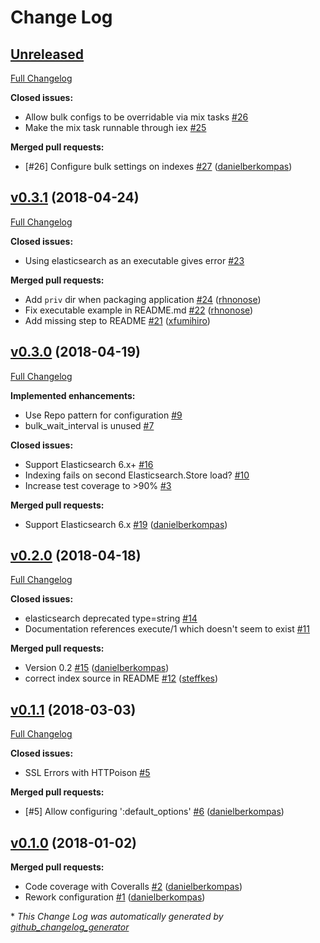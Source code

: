 # Change Log

## [Unreleased](https://github.com/infinitered/elasticsearch-elixir/tree/HEAD)

[Full Changelog](https://github.com/infinitered/elasticsearch-elixir/compare/v0.3.1...HEAD)

**Closed issues:**

- Allow bulk configs to be overridable via mix tasks [\#26](https://github.com/infinitered/elasticsearch-elixir/issues/26)
- Make the mix task runnable through iex [\#25](https://github.com/infinitered/elasticsearch-elixir/issues/25)

**Merged pull requests:**

- \[\#26\] Configure bulk settings on indexes [\#27](https://github.com/infinitered/elasticsearch-elixir/pull/27) ([danielberkompas](https://github.com/danielberkompas))

## [v0.3.1](https://github.com/infinitered/elasticsearch-elixir/tree/v0.3.1) (2018-04-24)
[Full Changelog](https://github.com/infinitered/elasticsearch-elixir/compare/v0.3.0...v0.3.1)

**Closed issues:**

- Using elasticsearch as an executable gives error [\#23](https://github.com/infinitered/elasticsearch-elixir/issues/23)

**Merged pull requests:**

- Add `priv` dir when packaging application [\#24](https://github.com/infinitered/elasticsearch-elixir/pull/24) ([rhnonose](https://github.com/rhnonose))
- Fix executable example in README.md [\#22](https://github.com/infinitered/elasticsearch-elixir/pull/22) ([rhnonose](https://github.com/rhnonose))
- Add missing step to README [\#21](https://github.com/infinitered/elasticsearch-elixir/pull/21) ([xfumihiro](https://github.com/xfumihiro))

## [v0.3.0](https://github.com/infinitered/elasticsearch-elixir/tree/v0.3.0) (2018-04-19)
[Full Changelog](https://github.com/infinitered/elasticsearch-elixir/compare/v0.2.0...v0.3.0)

**Implemented enhancements:**

- Use Repo pattern for configuration [\#9](https://github.com/infinitered/elasticsearch-elixir/issues/9)
- bulk\_wait\_interval is unused [\#7](https://github.com/infinitered/elasticsearch-elixir/issues/7)

**Closed issues:**

- Support Elasticsearch 6.x+ [\#16](https://github.com/infinitered/elasticsearch-elixir/issues/16)
- Indexing fails on second Elasticsearch.Store load? [\#10](https://github.com/infinitered/elasticsearch-elixir/issues/10)
- Increase test coverage to \>90% [\#3](https://github.com/infinitered/elasticsearch-elixir/issues/3)

**Merged pull requests:**

- Support Elasticsearch 6.x [\#19](https://github.com/infinitered/elasticsearch-elixir/pull/19) ([danielberkompas](https://github.com/danielberkompas))

## [v0.2.0](https://github.com/infinitered/elasticsearch-elixir/tree/v0.2.0) (2018-04-18)
[Full Changelog](https://github.com/infinitered/elasticsearch-elixir/compare/v0.1.1...v0.2.0)

**Closed issues:**

- elasticsearch deprecated type=string  [\#14](https://github.com/infinitered/elasticsearch-elixir/issues/14)
- Documentation references execute/1 which doesn't seem to exist [\#11](https://github.com/infinitered/elasticsearch-elixir/issues/11)

**Merged pull requests:**

- Version 0.2 [\#15](https://github.com/infinitered/elasticsearch-elixir/pull/15) ([danielberkompas](https://github.com/danielberkompas))
- correct index source in README [\#12](https://github.com/infinitered/elasticsearch-elixir/pull/12) ([steffkes](https://github.com/steffkes))

## [v0.1.1](https://github.com/infinitered/elasticsearch-elixir/tree/v0.1.1) (2018-03-03)
[Full Changelog](https://github.com/infinitered/elasticsearch-elixir/compare/v0.1.0...v0.1.1)

**Closed issues:**

- SSL Errors with HTTPoison [\#5](https://github.com/infinitered/elasticsearch-elixir/issues/5)

**Merged pull requests:**

- \[\#5\] Allow configuring ':default\_options' [\#6](https://github.com/infinitered/elasticsearch-elixir/pull/6) ([danielberkompas](https://github.com/danielberkompas))

## [v0.1.0](https://github.com/infinitered/elasticsearch-elixir/tree/v0.1.0) (2018-01-02)
**Merged pull requests:**

- Code coverage with Coveralls [\#2](https://github.com/infinitered/elasticsearch-elixir/pull/2) ([danielberkompas](https://github.com/danielberkompas))
- Rework configuration [\#1](https://github.com/infinitered/elasticsearch-elixir/pull/1) ([danielberkompas](https://github.com/danielberkompas))



\* *This Change Log was automatically generated by [github_changelog_generator](https://github.com/skywinder/Github-Changelog-Generator)*